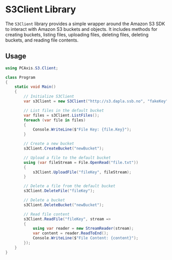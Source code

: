 # S3Client Library

The `S3Client` library provides a simple wrapper around the Amazon S3 SDK to interact with Amazon S3 buckets and objects. It includes methods for creating buckets, listing files, uploading files, deleting files, deleting buckets, and reading file contents.

## Usage

```csharp
using PCAxis.S3.Client;

class Program
{
    static void Main()
    {
        // Initialize S3Client
        var s3Client = new S3Client("http://s3.dapla.ssb.no", "fakeKey", "fakeSecret", "fakePxBucket");

        // List files in the default bucket
        var files = s3Client.ListFiles();
        foreach (var file in files)
        {
            Console.WriteLine($"File Key: {file.Key}");
        }

        // Create a new bucket
        s3Client.CreateBucket("newBucket");

        // Upload a file to the default bucket
        using (var fileStream = File.OpenRead("file.txt"))
        {
            s3Client.UploadFile("fileKey", fileStream);
        }

        // Delete a file from the default bucket
        s3Client.DeleteFile("fileKey");

        // Delete a bucket
        s3Client.DeleteBucket("newBucket");

        // Read file content
        s3Client.ReadFile("fileKey", stream =>
        {
            using var reader = new StreamReader(stream);
            var content = reader.ReadToEnd();
            Console.WriteLine($"File Content: {content}");
        });
    }
}
```
